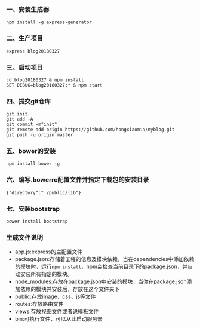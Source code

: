 ### 一、安装生成器
``` 
npm install -g express-generator
```
### 二、生产项目
``` 
express blog20180327
```
### 三、启动项目
``` 
cd blog20180327 & npm install
SET DEBUG=blog20180327:* & npm start
```
### 四、提交git仓库
``` 
git init
git add -A
git commit -m"init"
git remote add origin https://github.com/hongxiaomin/myblog.git
git push -u origin master
```
### 五、bower的安装
``` 
npm install bower -g
```
### 六、编写.bowerrc配置文件并指定下载包的安装目录
``` 
{"directory":"./public/lib"}
```
### 七、安装bootstrap
``` 
bower install bootstrap
```
### 生成文件说明
- app.js:express的主配置文件
- package.json:存储着工程的信息及模块依赖，当在dependencies中添加依赖的模块时，运行`npm install`，npm会检查当前目录下的package.json，并自动安装所有指定的模块。
- node_modules:存放在package.json中安装的模块，当你在package.json添加依赖的模块并安装后，存放在这个文件夹下
- public:存放image、css、js等文件
- routes:存放路由文件
- views:存放视图文件或者说模板文件
- bin:可执行文件，可以从此启动服务器
